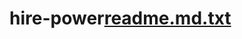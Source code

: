 # hire-power[readme.md.txt](https://github.com/opensourcehiring/hire-power/files/7026168/readme.md.txt)
